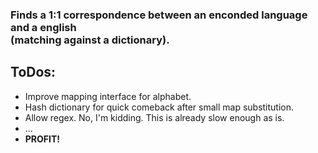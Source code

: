 ### Finds a 1:1 correspondence between an enconded language and a english<br>(matching against a dictionary).

## ToDos:
- Improve mapping interface for alphabet.
- Hash dictionary for quick comeback after small map substitution.
- Allow regex. No, I'm kidding. This is already slow enough as is.
- ...
- **PROFIT!**
